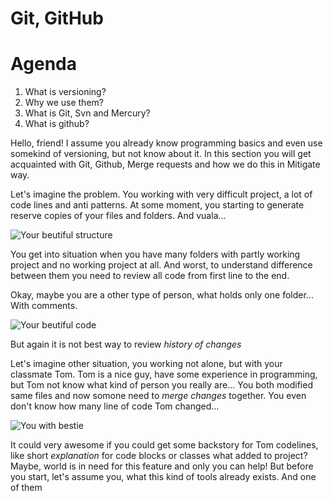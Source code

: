 # Git, GitHub

# Agenda
1. What is versioning?
2. Why we use them?
3. What is Git, Svn and Mercury?
4. What is github?


Hello, friend! I assume you already know programming basics and even use somekind of versioning, but not know about it.
In this section you will get acquainted with Git, Github, Merge requests and how we do this in Mitigate way.

Let's imagine the problem. You working with very difficult project, a lot of code lines and anti patterns. At some moment, you starting to generate reserve copies of your files and folders. And vuala...

![Your beutiful structure](/test-github-pages/assets/images/awfull-naming.png)

You get into situation when you have many folders with partly working project and no working project at all. And worst, to understand difference between them you need to review all code from first line to the end.

Okay, maybe you are a other type of person, what holds only one folder... With comments.

![Your beutiful code](/test-github-pages/assets/images/terrible-comments.png)

But again it is not best way to review *history of changes*


Let's imagine other situation, you working not alone, but with your classmate Tom. Tom is a nice guy, have some experience in programming, but Tom not know what kind of person you really are... You both modified same files and now somone need to *merge changes* together. You even don't know how many line of code Tom changed...

![You with bestie](/test-github-pages/assets/images/pr-approve.png)

It could very awesome if you could get some backstory for Tom codelines, like short *explanation* for code blocks or classes what added to project? Maybe, world is in need for this feature and only you can help! But before you start, let's assume you, what this kind of tools already exists. And one of them